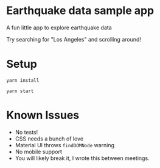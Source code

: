 # Earthquake data sample app

A fun little app to explore earthquake data

Try searching for "Los Angeles" and scrolling around!

# Setup

`yarn install`

`yarn start`

# Known Issues

- No tests!
- CSS needs a bunch of love
- Material UI throws `findDOMNode` warning
- No mobile support
- You will likely break it, I wrote this between meetings.